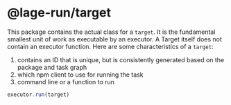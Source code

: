 # @lage-run/target

This package contains the actual class for a `target`. It is the fundamental smallest unit of work as executable by an executor. A Target itself does not contain an executor function. Here are some characteristics of a `target`:

1. contains an ID that is unique, but is consistently generated based on the package and task graph
2. which npm client to use for running the task
3. command line or a function to run

```ts
executor.run(target)
```

```ts

```
